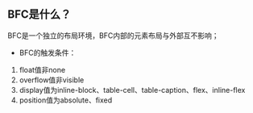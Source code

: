 ## BFC是什么？
BFC是一个独立的布局环境，BFC内部的元素布局与外部互不影响；

- BFC的触发条件：
 1. float值非none
 2. overflow值非visible
 3. display值为inline-block、table-cell、table-caption、flex、inline-flex
 4. position值为absolute、fixed
